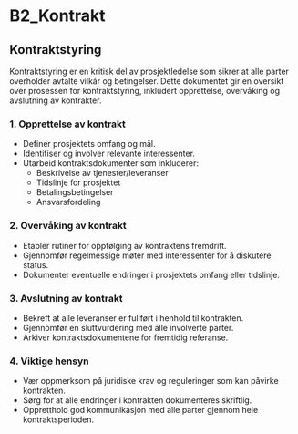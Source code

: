 # B2_Kontrakt

## Kontraktstyring

Kontraktstyring er en kritisk del av prosjektledelse som sikrer at alle parter overholder avtalte vilkår og betingelser. Dette dokumentet gir en oversikt over prosessen for kontraktstyring, inkludert opprettelse, overvåking og avslutning av kontrakter.

### 1. Opprettelse av kontrakt

- Definer prosjektets omfang og mål.
- Identifiser og involver relevante interessenter.
- Utarbeid kontraktsdokumenter som inkluderer:
  - Beskrivelse av tjenester/leveranser
  - Tidslinje for prosjektet
  - Betalingsbetingelser
  - Ansvarsfordeling

### 2. Overvåking av kontrakt

- Etabler rutiner for oppfølging av kontraktens fremdrift.
- Gjennomfør regelmessige møter med interessenter for å diskutere status.
- Dokumenter eventuelle endringer i prosjektets omfang eller tidslinje.

### 3. Avslutning av kontrakt

- Bekreft at alle leveranser er fullført i henhold til kontrakten.
- Gjennomfør en sluttvurdering med alle involverte parter.
- Arkiver kontraktsdokumentene for fremtidig referanse.

### 4. Viktige hensyn

- Vær oppmerksom på juridiske krav og reguleringer som kan påvirke kontrakten.
- Sørg for at alle endringer i kontrakten dokumenteres skriftlig.
- Oppretthold god kommunikasjon med alle parter gjennom hele kontraktsperioden.